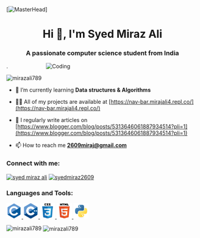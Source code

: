 [![MasterHead](https://gist.githubusercontent.com/tanaytoshniwal/dbcc501e0e7b849e563268069bac3c4e/raw/da8621a2c00c9380c8e47706b61e09afb9250666/Data-Structures-Algorithms.gif)]
<h1 align="center">Hi 👋, I'm Syed Miraz Ali</h1>
<h3 align="center">A passionate computer science student from India</h3>
<img align="right" alt="Coding" width="400" src="https://media4.giphy.com/media/v1.Y2lkPTc5MGI3NjExOTEyZWg1cnYzbHhxMHN6Z24wZGM2Z3hiNGpla3l6d3Vwb3d3bzBzdiZlcD12MV9pbnRlcm5hbF9naWZfYnlfaWQmY3Q9Zw/qgQUggAC3Pfv687qPC/giphy.gif" >.

<p align="left"> <img src="https://komarev.com/ghpvc/?username=mirazali789&label=Profile%20views&color=0e75b6&style=flat" alt="mirazali789" /> </p>

- 🌱 I’m currently learning **Data structures & Algorithms**

- 👨‍💻 All of my projects are available at [https://nav-bar.mirajali4.repl.co/](https://nav-bar.mirajali4.repl.co/)

- 📝 I regularly write articles on [https://www.blogger.com/blog/posts/5313646061887934514?pli=1](https://www.blogger.com/blog/posts/5313646061887934514?pli=1)

- 📫 How to reach me **2609miraj@gmail.com**

<h3 align="left">Connect with me:</h3>
<p align="left">
<a href="https://www.linkedin.com/in/syed-miraz-ali-2379a9282/" target="blank"><img align="center" src="https://raw.githubusercontent.com/rahuldkjain/github-profile-readme-generator/master/src/images/icons/Social/linked-in-alt.svg" alt="syed miraz ali" height="30" width="40" /></a>
<a href="https://auth.geeksforgeeks.org/user/syedmiraz2609" target="blank"><img align="center" src="https://raw.githubusercontent.com/rahuldkjain/github-profile-readme-generator/master/src/images/icons/Social/geeks-for-geeks.svg" alt="syedmiraz2609" height="30" width="40" /></a>
</p>

<h3 align="left">Languages and Tools:</h3>
<p align="left"> <a href="https://www.cprogramming.com/" target="_blank" rel="noreferrer"> <img src="https://raw.githubusercontent.com/devicons/devicon/master/icons/c/c-original.svg" alt="c" width="40" height="40"/> </a> <a href="https://www.w3schools.com/cpp/" target="_blank" rel="noreferrer"> <img src="https://raw.githubusercontent.com/devicons/devicon/master/icons/cplusplus/cplusplus-original.svg" alt="cplusplus" width="40" height="40"/> </a> <a href="https://www.w3schools.com/css/" target="_blank" rel="noreferrer"> <img src="https://raw.githubusercontent.com/devicons/devicon/master/icons/css3/css3-original-wordmark.svg" alt="css3" width="40" height="40"/> </a> <a href="https://www.w3.org/html/" target="_blank" rel="noreferrer"> <img src="https://raw.githubusercontent.com/devicons/devicon/master/icons/html5/html5-original-wordmark.svg" alt="html5" width="40" height="40"/> </a> <a href="https://www.python.org" target="_blank" rel="noreferrer"> <img src="https://raw.githubusercontent.com/devicons/devicon/master/icons/python/python-original.svg" alt="python" width="40" height="40"/> </a> </p>

<p><img align="left" src="https://github-readme-stats.vercel.app/api/top-langs?username=mirazali789&show_icons=true&locale=en&layout=compact" alt="mirazali789" /></p>

<p>&nbsp;<img align="center" src="https://github-readme-stats.vercel.app/api?username=mirazali789&show_icons=true&locale=en" alt="mirazali789" /></p>
